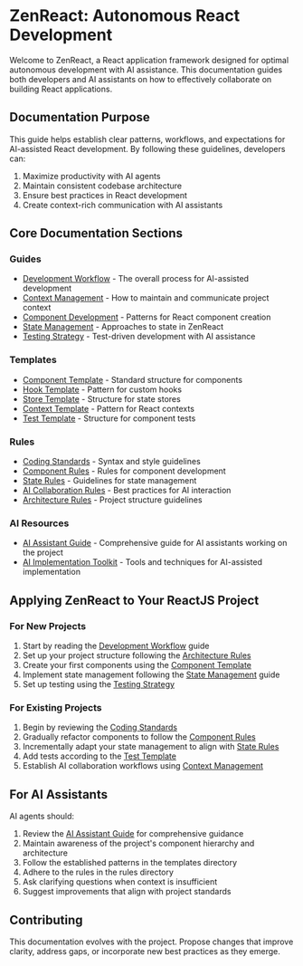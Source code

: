 # ZenReact: Autonomous React Development

Welcome to ZenReact, a React application framework designed for optimal autonomous development with AI assistance. This documentation guides both developers and AI assistants on how to effectively collaborate on building React applications.

## Documentation Purpose

This guide helps establish clear patterns, workflows, and expectations for AI-assisted React development. By following these guidelines, developers can:

1. Maximize productivity with AI agents
2. Maintain consistent codebase architecture
3. Ensure best practices in React development
4. Create context-rich communication with AI assistants

## Core Documentation Sections

### Guides
- [Development Workflow](./guides/01-development-workflow.md) - The overall process for AI-assisted development
- [Context Management](./guides/02-context-management.md) - How to maintain and communicate project context
- [Component Development](./guides/03-component-development.md) - Patterns for React component creation
- [State Management](./guides/04-state-management.md) - Approaches to state in ZenReact
- [Testing Strategy](./guides/05-testing-strategy.md) - Test-driven development with AI assistance

### Templates
- [Component Template](./templates/component-template.md) - Standard structure for components
- [Hook Template](./templates/hook-template.md) - Pattern for custom hooks
- [Store Template](./templates/store-template.md) - Structure for state stores
- [Context Template](./templates/context-template.md) - Pattern for React contexts
- [Test Template](./templates/test-template.md) - Structure for component tests

### Rules
- [Coding Standards](./rules/coding-standards.md) - Syntax and style guidelines
- [Component Rules](./rules/component-rules.md) - Rules for component development
- [State Rules](./rules/state-rules.md) - Guidelines for state management
- [AI Collaboration Rules](./rules/ai-collaboration-rules.md) - Best practices for AI interaction
- [Architecture Rules](./rules/architecture-rules.md) - Project structure guidelines

### AI Resources
- [AI Assistant Guide](./ai-assistant-guide.md) - Comprehensive guide for AI assistants working on the project
- [AI Implementation Toolkit](./ai-implementation-toolkit.md) - Tools and techniques for AI-assisted implementation

## Applying ZenReact to Your ReactJS Project

### For New Projects
1. Start by reading the [Development Workflow](./guides/01-development-workflow.md) guide
2. Set up your project structure following the [Architecture Rules](./rules/architecture-rules.md)
3. Create your first components using the [Component Template](./templates/component-template.md)
4. Implement state management following the [State Management](./guides/04-state-management.md) guide
5. Set up testing using the [Testing Strategy](./guides/05-testing-strategy.md)

### For Existing Projects
1. Begin by reviewing the [Coding Standards](./rules/coding-standards.md) 
2. Gradually refactor components to follow the [Component Rules](./rules/component-rules.md)
3. Incrementally adapt your state management to align with [State Rules](./rules/state-rules.md)
4. Add tests according to the [Test Template](./templates/test-template.md)
5. Establish AI collaboration workflows using [Context Management](./guides/02-context-management.md)

## For AI Assistants

AI agents should:
1. Review the [AI Assistant Guide](./ai-assistant-guide.md) for comprehensive guidance
2. Maintain awareness of the project's component hierarchy and architecture
3. Follow the established patterns in the templates directory
4. Adhere to the rules in the rules directory
5. Ask clarifying questions when context is insufficient
6. Suggest improvements that align with project standards

## Contributing

This documentation evolves with the project. Propose changes that improve clarity, address gaps, or incorporate new best practices as they emerge. 